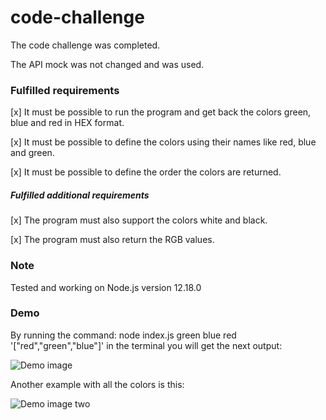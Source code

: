 # code-challenge
The code challenge was completed.

The API mock was not changed and was used.

### Fulfilled requirements
[x] It must be possible to run the program and get back the colors green, blue and red in HEX format.

[x] It must be possible to define the colors using their names like red, blue and green.

[x] It must be possible to define the order the colors are returned.
##### Fulfilled additional requirements
[x] The program must also support the colors white and black.

[x] The program must also return the RGB values.

### Note
Tested and working on Node.js version 12.18.0

### Demo
By running the command: node index.js green blue red '["red","green","blue"]' in the terminal you will get the next output:

![Demo image](https://i.ibb.co/ynkxW64/code-challenge-command.png)

Another example with all the colors is this:

![Demo image two](https://i.ibb.co/4RLKYfN/code-challenge-command-all.png)
